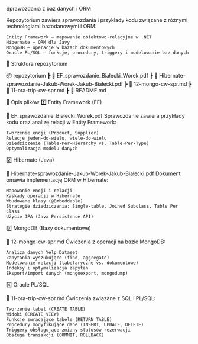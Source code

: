 Sprawozdania z baz danych i ORM

Repozytorium zawiera sprawozdania i przykłady kodu związane z różnymi technologiami bazodanowymi i ORM:

    Entity Framework – mapowanie obiektowo-relacyjne w .NET
    Hibernate – ORM dla Javy
    MongoDB – operacje w bazach dokumentowych
    Oracle PL/SQL – funkcje, procedury, triggery i modelowanie baz danych

📂 Struktura repozytorium

📦 repozytorium
 ┣ 📜 EF_sprawozdanie_Białecki_Worek.pdf
 ┣ 📜 Hibernate-sprawozdanie-Jakub-Worek-Jakub-Białecki.pdf
 ┣ 📜 12-mongo-cw-spr.md
 ┣ 📜 11-ora-trip-cw-spr.md
 ┣ 📜 README.md

📄 Opis plików
1️⃣ Entity Framework (EF)

📄 EF_sprawozdanie_Białecki_Worek.pdf
Sprawozdanie zawiera przykłady kodu oraz analizę relacji w Entity Framework:

    Tworzenie encji (Product, Supplier)
    Relacje jeden-do-wielu, wiele-do-wielu
    Dziedziczenie (Table-Per-Hierarchy vs. Table-Per-Type)
    Optymalizacja modelu danych

2️⃣ Hibernate (Java)

📄 Hibernate-sprawozdanie-Jakub-Worek-Jakub-Białecki.pdf
Dokument omawia implementację ORM w Hibernate:

    Mapowanie encji i relacji
    Kaskady operacji w Hibernate
    Wbudowane klasy (@Embeddable)
    Strategie dziedziczenia: Single-table, Joined Subclass, Table Per Class
    Użycie JPA (Java Persistence API)

3️⃣ MongoDB (Bazy dokumentowe)

📄 12-mongo-cw-spr.md
Ćwiczenia z operacji na bazie MongoDB:

    Analiza danych Yelp Dataset
    Zapytania wyszukujące (find, aggregate)
    Modelowanie relacji (tabelaryczne vs. dokumentowe)
    Indeksy i optymalizacja zapytań
    Eksport/import danych (mongoexport, mongodump)

4️⃣ Oracle PL/SQL

📄 11-ora-trip-cw-spr.md
Ćwiczenia związane z SQL i PL/SQL:

    Tworzenie tabel (CREATE TABLE)
    Widoki (CREATE VIEW)
    Funkcje zwracające tabele (RETURN TABLE)
    Procedury modyfikujące dane (INSERT, UPDATE, DELETE)
    Triggery obsługujące zmiany statusów rezerwacji
    Obsługa transakcji (COMMIT, ROLLBACK)
